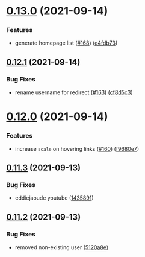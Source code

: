# [0.13.0](https://github.com/EddieHubCommunity/LinkFree/compare/v0.12.1...v0.13.0) (2021-09-14)


### Features

* generate homepage list ([#168](https://github.com/EddieHubCommunity/LinkFree/issues/168)) ([e4fdb73](https://github.com/EddieHubCommunity/LinkFree/commit/e4fdb732921e569eb9d608147a4d1657e7cc07c2))



## [0.12.1](https://github.com/EddieHubCommunity/LinkFree/compare/v0.12.0...v0.12.1) (2021-09-14)


### Bug Fixes

* rename username for redirect ([#163](https://github.com/EddieHubCommunity/LinkFree/issues/163)) ([cf8d5c3](https://github.com/EddieHubCommunity/LinkFree/commit/cf8d5c394603e713fa3f8661cdf5ce2aaef79c42))



# [0.12.0](https://github.com/EddieHubCommunity/LinkFree/compare/v0.11.3...v0.12.0) (2021-09-14)


### Features

* increase `scale` on hovering links ([#160](https://github.com/EddieHubCommunity/LinkFree/issues/160)) ([f9680e7](https://github.com/EddieHubCommunity/LinkFree/commit/f9680e7ad6ec59a1aa7735658d7ad4f4c91ec3da))



## [0.11.3](https://github.com/EddieHubCommunity/LinkFree/compare/v0.11.2...v0.11.3) (2021-09-13)


### Bug Fixes

* eddiejaoude youtube ([1435891](https://github.com/EddieHubCommunity/LinkFree/commit/1435891457d1b16ffdf664c10795c964ad3ff094))



## [0.11.2](https://github.com/EddieHubCommunity/LinkFree/compare/v0.11.1...v0.11.2) (2021-09-13)


### Bug Fixes

* removed non-existing user ([5120a8e](https://github.com/EddieHubCommunity/LinkFree/commit/5120a8ee4aeb32702dd56c567bd3cb00aff5c2b9))



